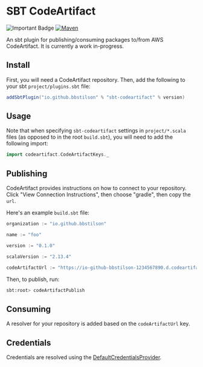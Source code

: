 # SBT CodeArtifact

![Important Badge][badge] [![Maven][maven]][mavenLink]

[badge]: https://img.shields.io/badge/works-on%20my%20machine-success?style=for-the-badge
[maven]: https://img.shields.io/maven-central/v/io.github.bbstilson/sbt-codeartifact_2.12_1.0?color=blue&style=for-the-badge
[mavenLink]: https://search.maven.org/artifact/io.github.bbstilson/sbt-codeartifact_2.12_1.0

An sbt plugin for publishing/consuming packages to/from AWS CodeArtifact. It is currently a work in-progress.

## Install

First, you will need a CodeArtifact repository. Then, add the following to your sbt `project/plugins.sbt` file:

```scala
addSbtPlugin("io.github.bbstilson" % "sbt-codeartifact" % version)
```

## Usage

Note that when specifying `sbt-codeartifact` settings in `project/*.scala` files (as opposed to in the root `build.sbt`), you will need to add the following import:

```scala
import codeartifact.CodeArtifactKeys._
```

## Publishing

CodeArtifact provides instructions on how to connect to your repository. Click "View Connection Instructions", then choose "gradle", then copy the `url`.

Here's an example `build.sbt` file:

```scala
organization := "io.github.bbstilson"

name := "foo"

version := "0.1.0"

scalaVersion := "2.13.4"

codeArtifactUrl := "https://io-github-bbstilson-1234567890.d.codeartifact.us-west-2.amazonaws.com/maven/private"
```

Then, to publish, run:

```bash
sbt:root> codeArtifactPublish
```

## Consuming

A resolver for your repository is added based on the `codeArtifactUrl` key.

## Credentials

Credentials are resolved using the [DefaultCredentialsProvider](https://sdk.amazonaws.com/java/api/latest/software/amazon/awssdk/auth/credentials/DefaultCredentialsProvider.html).
